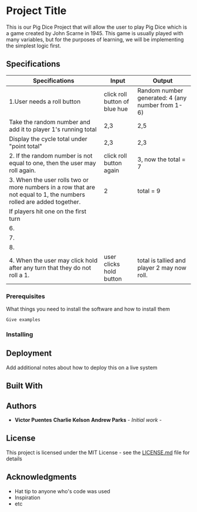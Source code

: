 # Project Title

This is our Pig Dice Project that will allow the user to play Pig Dice which is a game created by John Scarne in 1945. This game is usually played with many variables, but for the purposes of learning, we will be implementing the simplest logic first.

## Specifications

|Specifications| Input | Output |
| --- | --- | --- |
|1.User needs a roll button   | click roll button of blue hue    | Random number generated: 4 (any number from 1-6)    |
| Take the random number and add it to player 1's running total  |  2,3    |   2,5  |
|Display the cycle total under "point total"   |  2,3    |   2,3   |
|2. If the random number is not equal to one, then the user may roll again. | click roll button again   | 3, now the total = 7   |
|3. When the user rolls two or more numbers in a row that are not equal to 1, the numbers rolled are added together.  |   2  |  total = 9  |
|If players hit one on the first turn  |     |     |
|6.   |     |     |
|7.   |     |     |
|8.   |     |     |
|4. When the user may click hold after any turn that they do not roll a 1.  | user clicks hold button    | total is tallied and player 2 may now roll. |




### Prerequisites

What things you need to install the software and how to install them

```
Give examples
```

### Installing

## Deployment

Add additional notes about how to deploy this on a live system

## Built With

## Authors

* **Victor Puentes** **Charlie Kelson** **Andrew Parks** - *Initial work* -

## License

This project is licensed under the MIT License - see the [LICENSE.md](LICENSE.md) file for details

## Acknowledgments

* Hat tip to anyone who's code was used
* Inspiration
* etc
